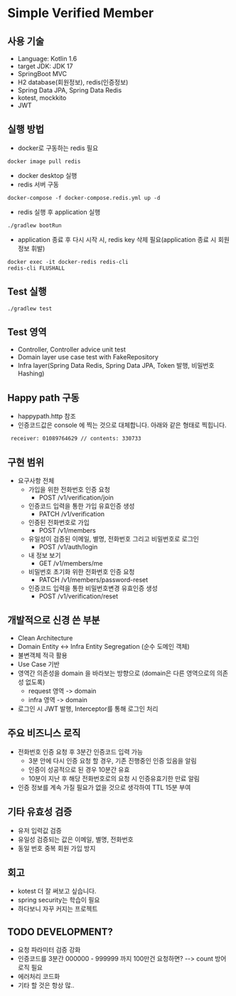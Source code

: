 # Simple Verified Member

## 사용 기술
* Language: Kotlin 1.6
* target JDK: JDK 17
* SpringBoot MVC
* H2 database(회원정보), redis(인증정보)
* Spring Data JPA, Spring Data Redis
* kotest, mockkito
* JWT

## 실행 방법
* docker로 구동하는 redis 필요
```
docker image pull redis
```
* docker desktop 실행
* redis 서버 구동
```
docker-compose -f docker-compose.redis.yml up -d
```
* redis 실행 후 application 실행
```
./gradlew bootRun
```
* application 종료 후 다시 시작 시, redis key 삭제 필요(application 종료 시 회원정보 휘발)
```
docker exec -it docker-redis redis-cli
redis-cli FLUSHALL
```

## Test 실행
```
./gradlew test
```

## Test 영역
* Controller, Controller advice unit test
* Domain layer use case test with FakeRepository
* Infra layer(Spring Data Redis, Spring Data JPA, Token 발행, 비밀번호 Hashing) 

## Happy path 구동
* happypath.http 참조 
* 인증코드값은 console 에 찍는 것으로 대체합니다. 아래와 같은 형태로 찍힙니다.
```
 receiver: 01089764629 // contents: 330733
```

## 구현 범위
* 요구사항 전체
  * 가입을 위한 전화번호 인증 요청 
    * POST /v1/verification/join
  * 인증코드 입력을 통한 가입 유효인증 생성 
    * PATCH /v1/verification
  * 인증된 전화번호로 가입 
    * POST /v1/members
  * 유일성이 검증된 이메일, 별명, 전화번호 그리고 비밀번호로 로그인 
    * POST /v1/auth/login
  * 내 정보 보기 
    * GET /v1/members/me
  * 비밀번호 초기화 위한 전화번호 인증 요청 
    * PATCH /v1/members/password-reset
  * 인증코드 입력을 통한 비밀번호변경 유효인증 생성 
    * POST /v1/verification/reset

## 개발적으로 신경 쓴 부분 
* Clean Architecture
* Domain Entity <-> Infra Entity Segregation (순수 도메인 객체)
* 불변객체 적극 활용
* Use Case 기반 
* 영역간 의존성을 domain 을 바라보는 방향으로 (domain은 다른 영역으로의 의존성 없도록)
  * request 영역 -> domain 
  * infra 영역 -> domain
* 로그인 시 JWT 발행, Interceptor를 통해 로그인 처리

## 주요 비즈니스 로직 
* 전화번호 인증 요청 후 3분간 인증코드 입력 가능 
  * 3분 안에 다시 인증 요청 할 경우, 기존 진행중인 인증 있음을 알림 
  * 인증이 성공적으로 된 경우 10분간 유효
  * 10분이 지난 후 해당 전화번호로의 요청 시 인증유효기한 만료 알림
* 인증 정보를 계속 가질 필요가 없을 것으로 생각하여 TTL 15분 부여

## 기타 유효성 검증
* 유저 입력값 검증 
* 유일성 검증되는 값은 이메일, 별명, 전화번호
* 동일 번호 중복 회원 가입 방지 

## 회고
* kotest 더 잘 써보고 싶습니다.
* spring security는 학습이 필요
* 하다보니 자꾸 커지는 프로젝트

## TODO DEVELOPMENT?
* 요청 파라미터 검증 강화 
* 인증코드를 3분간 000000 - 999999 까지 100만건 요청하면? --> count 방어로직 필요
* 에러처리 코드화
* 기타 할 것은 항상 많..
